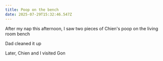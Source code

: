 ```yaml
---
title: Poop on the bench
date: 2025-07-29T15:32:46.547Z
---
```


After my nap this afternoon, I saw two pieces of Chien's poop on the living room bench

Dad cleaned it up

Later, Chien and I visited Gon
